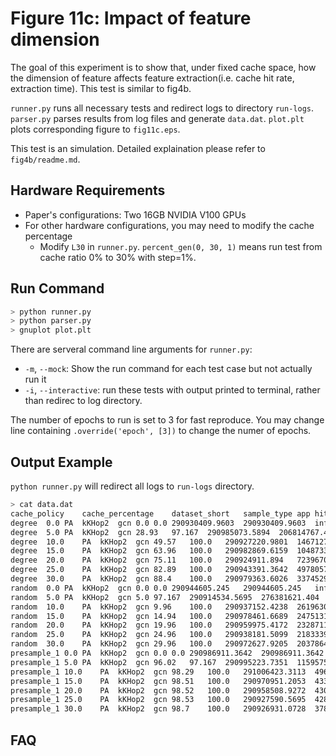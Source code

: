 # Figure 11c: Impact of feature dimension

The goal of this experiment is to show that, under fixed cache space, how the dimension of feature affects feature extraction(i.e. cache hit rate, extraction time).
This test is similar to fig4b.

`runner.py` runs all necessary tests and redirect logs to directory `run-logs`.
`parser.py` parses results from log files and generate `data.dat`.
`plot.plt` plots corresponding figure to `fig11c.eps`.

This test is an simulation. Detailed explaination please refer to `fig4b/readme.md`.

## Hardware Requirements

- Paper's configurations: Two 16GB NVIDIA V100 GPUs
- For other hardware configurations, you may need to modify the cache percentage
  -  Modify `L30` in `runner.py`. `percent_gen(0, 30, 1)` means run test from cache ratio 0% to 30% with step=1%.

## Run Command

```sh
> python runner.py
> python parser.py
> gnuplot plot.plt
```

There are serveral command line arguments for `runner.py`:

- `-m`, `--mock`: Show the run command for each test case but not actually run it
- `-i`, `--interactive`: run these tests with output printed to terminal, rather than redirec to log directory.

The number of epochs to run is set to 3 for fast reproduce. You may change line containing `.override('epoch', [3])` to change the numer of epochs.


## Output Example

`python runner.py` will redirect all logs to `run-logs` directory.
```sh
> cat data.dat
cache_policy	cache_percentage	dataset_short	sample_type	app	hit_percent	optimal_hit_percent	batch_feat_nbytes	batch_miss_nbytes	dim	new_batch_feat_GB	new_batch_miss_GB
degree	0.0	PA	kKHop2	gcn	0.0	0.0	290930409.9603	290930409.9603	inf	inf	inf
degree	5.0	PA	kKHop2	gcn	28.93	97.167	290985073.5894	206814767.4702	241.7053920483883	0.5117374624544394	0.36369181456637
degree	10.0	PA	kKHop2	gcn	49.57	100.0	290927220.9801	146712786.2252	120.85269602419415	0.2558178603232342	0.129008946961007
degree	15.0	PA	kKHop2	gcn	63.96	100.0	290982869.6159	104873343.1523	80.56846401612943	0.1705778621541592	0.06147626152035898
degree	20.0	PA	kKHop2	gcn	75.11	100.0	290924911.894	72396701.6689	60.42634801209707	0.12790791494986858	0.03183628003102229
degree	25.0	PA	kKHop2	gcn	82.89	100.0	290943391.3642	49780578.3311	48.341078409677664	0.10233283170029119	0.017509147503919822
degree	30.0	PA	kKHop2	gcn	88.4	100.0	290979363.6026	33745292.7152	40.28423200806471	0.08528790344226697	0.009893396799302963
random	0.0	PA	kKHop2	gcn	0.0	0.0	290944605.245	290944605.245	inf	inf	inf
random	5.0	PA	kKHop2	gcn	5.0	97.167	290914534.5695	276381621.404	241.7053920483883	0.511613409840323	0.4860327393483068
random	10.0	PA	kKHop2	gcn	9.96	100.0	290937152.4238	261963075.8146	120.85269602419415	0.25582659323130896	0.23034626454547055
random	15.0	PA	kKHop2	gcn	14.94	100.0	290978461.6689	247513172.7682	80.56846401612943	0.1705752781595181	0.14509133160248608
random	20.0	PA	kKHop2	gcn	19.96	100.0	290959975.4172	232871151.0464	60.42634801209707	0.127923330962592	0.10238983410245862
random	25.0	PA	kKHop2	gcn	24.96	100.0	290938181.5099	218333952.0	48.341078409677664	0.10233099925054635	0.07678918183760998
random	30.0	PA	kKHop2	gcn	29.96	100.0	290972627.9205	203786412.9272	40.28423200806471	0.08528592917097347	0.05973426479134981
presample_1	0.0	PA	kKHop2	gcn	0.0	0.0	290986911.3642	290986911.3642	inf	inf	inf
presample_1	5.0	PA	kKHop2	gcn	96.02	97.167	290995223.7351	11595759.0464	241.7053920483883	0.5117553128882777	0.02036786145295347
presample_1	10.0	PA	kKHop2	gcn	98.29	100.0	291006423.3113	4969217.6954	120.85269602419415	0.25588750444533437	0.004375676326015202
presample_1	15.0	PA	kKHop2	gcn	98.51	100.0	290970951.2053	4336706.1192	80.56846401612943	0.1705708754301534	0.0025415060439092766
presample_1	20.0	PA	kKHop2	gcn	98.52	100.0	290958508.9272	4300801.6954	60.42634801209707	0.12792268620626304	0.0018932557558526983
presample_1	25.0	PA	kKHop2	gcn	98.53	100.0	290927590.5695	4280255.5762	48.341078409677664	0.10232727412410023	0.0015042109296242723
presample_1	30.0	PA	kKHop2	gcn	98.7	100.0	290926931.0728	3787803.1258	40.28423200806471	0.08527253513406995	0.0011085429567429068
```

## FAQ